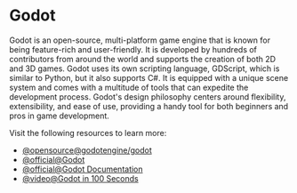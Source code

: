 # Godot

Godot is an open-source, multi-platform game engine that is known for being feature-rich and user-friendly. It is developed by hundreds of contributors from around the world and supports the creation of both 2D and 3D games. Godot uses its own scripting language, GDScript, which is similar to Python, but it also supports C#. It is equipped with a unique scene system and comes with a multitude of tools that can expedite the development process. Godot's design philosophy centers around flexibility, extensibility, and ease of use, providing a handy tool for both beginners and pros in game development.

Visit the following resources to learn more:

- [@opensource@godotengine/godot](https://github.com/godotengine/godot)
- [@official@Godot](https://godotengine.org/)
- [@official@Godot Documentation](https://docs.godotengine.org/en/stable/)
- [@video@Godot in 100 Seconds](https://m.youtube.com/watch?v=QKgTZWbwD1U)
